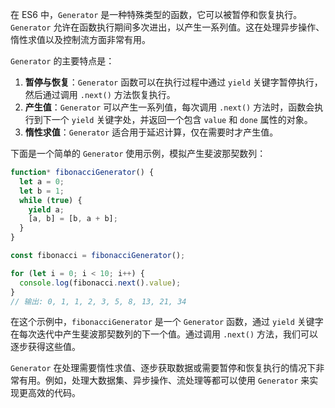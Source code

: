 在 ES6 中，`Generator` 是一种特殊类型的函数，它可以被暂停和恢复执行。`Generator` 允许在函数执行期间多次进出，以产生一系列值。这在处理异步操作、惰性求值以及控制流方面非常有用。

`Generator` 的主要特点是：

1. **暂停与恢复**：`Generator` 函数可以在执行过程中通过 `yield` 关键字暂停执行，然后通过调用 `.next()` 方法恢复执行。
2. **产生值**：`Generator` 可以产生一系列值，每次调用 `.next()` 方法时，函数会执行到下一个 `yield` 关键字处，并返回一个包含 `value` 和 `done` 属性的对象。
3. **惰性求值**：`Generator` 适合用于延迟计算，仅在需要时才产生值。

下面是一个简单的 `Generator` 使用示例，模拟产生斐波那契数列：

```javascript
function* fibonacciGenerator() {
  let a = 0;
  let b = 1;
  while (true) {
    yield a;
    [a, b] = [b, a + b];
  }
}

const fibonacci = fibonacciGenerator();

for (let i = 0; i < 10; i++) {
  console.log(fibonacci.next().value);
}
// 输出: 0, 1, 1, 2, 3, 5, 8, 13, 21, 34
```

在这个示例中，`fibonacciGenerator` 是一个 `Generator` 函数，通过 `yield` 关键字在每次迭代中产生斐波那契数列的下一个值。通过调用 `.next()` 方法，我们可以逐步获得这些值。

`Generator` 在处理需要惰性求值、逐步获取数据或需要暂停和恢复执行的情况下非常有用。例如，处理大数据集、异步操作、流处理等都可以使用 `Generator` 来实现更高效的代码。